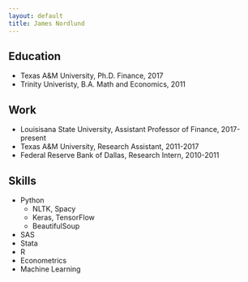 ```yaml
---
layout: default
title: James Nordlund
---
```


## Education

* Texas A&M University, Ph.D. Finance, 2017
* Trinity Univeristy, B.A. Math and Economics, 2011

## Work

* Louisisana State University, Assistant Professor of Finance, 2017-present
* Texas A&M University, Research Assistant, 2011-2017
* Federal Reserve Bank of Dallas, Research Intern, 2010-2011

## Skills

- Python
  - NLTK, Spacy
  - Keras, TensorFlow
  - BeautifulSoup
- SAS
- Stata
- R
- Econometrics
- Machine Learning

